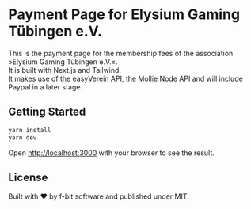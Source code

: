 # Payment Page for Elysium Gaming Tübingen e.V.

This is the payment page for the membership fees of the association »Elysium Gaming Tübingen e.V.«.  
It is built with Next.js and Tailwind.  
It makes use of the [easyVerein API](https://easyverein.com/api/v1/), the [Mollie Node API](https://github.com/mollie/mollie-api-node) and will include Paypal in a later stage.

## Getting Started

```bash
yarn install
yarn dev
```

Open [http://localhost:3000](http://localhost:3000) with your browser to see the result.

## License

Built with ❤️ by f-bit software and published under MIT.
